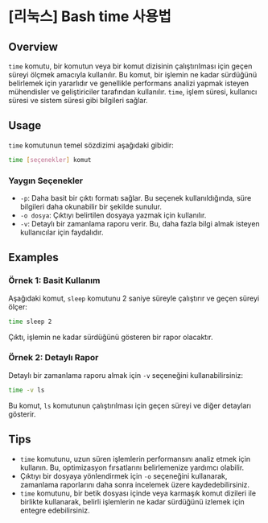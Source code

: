 # [리눅스] Bash time 사용법

## Overview
`time` komutu, bir komutun veya bir komut dizisinin çalıştırılması için geçen süreyi ölçmek amacıyla kullanılır. Bu komut, bir işlemin ne kadar sürdüğünü belirlemek için yararlıdır ve genellikle performans analizi yapmak isteyen mühendisler ve geliştiriciler tarafından kullanılır. `time`, işlem süresi, kullanıcı süresi ve sistem süresi gibi bilgileri sağlar.

## Usage
`time` komutunun temel sözdizimi aşağıdaki gibidir:

```bash
time [seçenekler] komut
```

### Yaygın Seçenekler
- `-p`: Daha basit bir çıktı formatı sağlar. Bu seçenek kullanıldığında, süre bilgileri daha okunabilir bir şekilde sunulur.
- `-o dosya`: Çıktıyı belirtilen dosyaya yazmak için kullanılır.
- `-v`: Detaylı bir zamanlama raporu verir. Bu, daha fazla bilgi almak isteyen kullanıcılar için faydalıdır.

## Examples
### Örnek 1: Basit Kullanım
Aşağıdaki komut, `sleep` komutunu 2 saniye süreyle çalıştırır ve geçen süreyi ölçer:

```bash
time sleep 2
```

Çıktı, işlemin ne kadar sürdüğünü gösteren bir rapor olacaktır.

### Örnek 2: Detaylı Rapor
Detaylı bir zamanlama raporu almak için `-v` seçeneğini kullanabilirsiniz:

```bash
time -v ls
```

Bu komut, `ls` komutunun çalıştırılması için geçen süreyi ve diğer detayları gösterir.

## Tips
- `time` komutunu, uzun süren işlemlerin performansını analiz etmek için kullanın. Bu, optimizasyon fırsatlarını belirlemenize yardımcı olabilir.
- Çıktıyı bir dosyaya yönlendirmek için `-o` seçeneğini kullanarak, zamanlama raporlarını daha sonra incelemek üzere kaydedebilirsiniz.
- `time` komutunu, bir betik dosyası içinde veya karmaşık komut dizileri ile birlikte kullanarak, belirli işlemlerin ne kadar sürdüğünü izlemek için entegre edebilirsiniz.